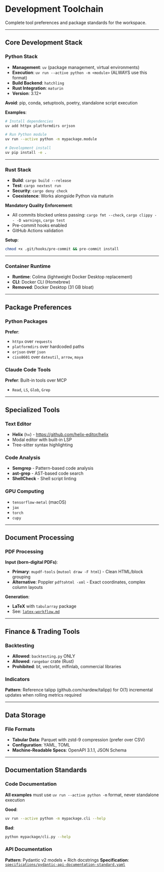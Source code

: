 # Development Toolchain

Complete tool preferences and package standards for the workspace.

---

## Core Development Stack

### Python Stack

- **Management**: `uv` (package management, virtual environments)
- **Execution**: `uv run --active python -m <module>` (ALWAYS use this format)
- **Build Backend**: `hatchling`
- **Rust Integration**: `maturin`
- **Version**: 3.12+

**Avoid**: pip, conda, setuptools, poetry, standalone script execution

**Examples**:

```bash
# Install dependencies
uv add httpx platformdirs orjson

# Run Python module
uv run --active python -m mypackage.module

# Development install
uv pip install -e .
```

---

### Rust Stack

- **Build**: `cargo build --release`
- **Test**: `cargo nextest run`
- **Security**: `cargo deny check`
- **Coexistence**: Works alongside Python via maturin

**Mandatory Quality Enforcement**:

- All commits blocked unless passing: `cargo fmt --check`, `cargo clippy -- -D warnings`, `cargo test`
- Pre-commit hooks enabled
- GitHub Actions validation

**Setup**:

```bash
chmod +x .git/hooks/pre-commit && pre-commit install
```

---

### Container Runtime

- **Runtime**: Colima (lightweight Docker Desktop replacement)
- **CLI**: Docker CLI (Homebrew)
- **Removed**: Docker Desktop (31 GB bloat)

---

## Package Preferences

### Python Packages

**Prefer**:

- `httpx` over `requests`
- `platformdirs` over hardcoded paths
- `orjson` over `json`
- `ciso8601` over `dateutil`, `arrow`, `maya`

### Claude Code Tools

**Prefer**: Built-in tools over MCP

- `Read`, `LS`, `Glob`, `Grep`

---

## Specialized Tools

### Text Editor

- **Helix** (`hx`) - https://github.com/helix-editor/helix
- Modal editor with built-in LSP
- Tree-sitter syntax highlighting

### Code Analysis

- **Semgrep** - Pattern-based code analysis
- **ast-grep** - AST-based code search
- **ShellCheck** - Shell script linting

### GPU Computing

- `tensorflow-metal` (macOS)
- `jax`
- `torch`
- `cupy`

---

## Document Processing

### PDF Processing

**Input (born-digital PDFs)**:

- **Primary**: `mupdf-tools` (`mutool draw -F html`) - Clean HTML/block grouping
- **Alternative**: Poppler `pdftohtml -xml` - Exact coordinates, complex column layouts

**Generation**:

- **LaTeX** with `tabularray` package
- See: [`latex-workflow.md`](latex-workflow.md)

---

## Finance & Trading Tools

### Backtesting

- **Allowed**: `backtesting.py` ONLY
- **Allowed**: `rangebar` crate (Rust)
- **Prohibited**: bt, vectorbt, mlfinlab, commercial libraries

### Indicators

**Pattern**: Reference talipp (github.com/nardew/talipp) for O(1) incremental updates when rolling metrics required

---

## Data Storage

### File Formats

- **Tabular Data**: Parquet with zstd-9 compression (prefer over CSV)
- **Configuration**: YAML, TOML
- **Machine-Readable Specs**: OpenAPI 3.1.1, JSON Schema

---

## Documentation Standards

### Code Documentation

**All examples** must use `uv run --active python -m` format, never standalone execution

**Good**:

```bash
uv run --active python -m mypackage.cli --help
```

**Bad**:

```bash
python mypackage/cli.py --help
```

### API Documentation

**Pattern**: Pydantic v2 models + Rich docstrings
**Specification**: [`specifications/pydantic-api-documentation-standard.yaml`](../../specifications/pydantic-api-documentation-standard.yaml)
